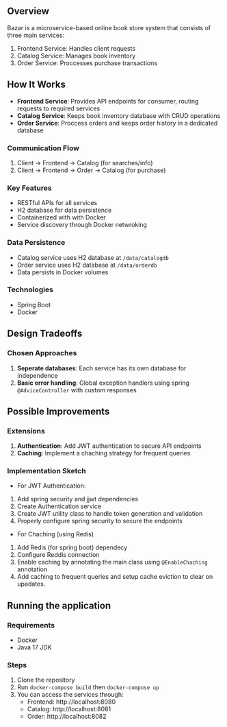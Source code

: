 ## Overview 
Bazar is a microservice-based online book store system that consists of three main services:

1. Frontend Service: Handles client requests
2. Catalog Service: Manages book inventory
3. Order Service: Proccesses purchase transactions

## How It Works

- **Frontend Service**: Provides API endpoints for consumer, routing requests to required services
- **Catalog Service**: Keeps book inventory database with CRUD operations
- **Order Service**: Proccess orders and keeps order history in a dedicated database

### Communication Flow
1. Client -> Frontend -> Catalog (for searches/info)
2. Client -> Frontend -> Order -> Catalog (for purchase)

### Key Features
- RESTful APIs for all services
- H2 database for data persistence
- Containerized with with Docker
- Service discovery through Docker netwroking

### Data Persistence
- Catalog service uses H2 database at `/data/catalogdb`
- Order service uses H2 database at `/data/orderdb`
- Data persists in Docker volumes

### Technologies
- Spring Boot
- Docker

## Design Tradeoffs

### Chosen Approaches
1. **Seperate databases**: Each service has its own database for independence
2. **Basic error handling**: Global exception handlers using spring `@AdviceController` with custom responses

## Possible Improvements

### Extensions
1. **Authentication**: Add JWT authentication to secure API endpoints
2. **Caching**: Implement a chaching strategy for frequent queries

### Implementation Sketch

- For JWT Authentication:
1. Add spring security and jjwt dependencies
2. Create Authentication service 
3. Create JWT utility class to handle token generation and validation
4. Properly configure spring security to secure the endpoints

- For Chaching (using Redis)
1. Add Redis (for spring boot) dependecy
2. Configure Reddis connection
3. Enable caching by annotating the main class using `@EnableChaching` annotation
4. Add caching to frequent queries and setup cache eviction to clear on upadates. 

## Running the application

### Requirements
- Docker
- Java 17 JDK

### Steps
1. Clone the repository
2. Run `docker-compose build` then `docker-compose up`
3. You can access the services through: 
    - Frontend: http://localhost:8080
    - Catalog: http://localhost:8081
    - Order: http://localhost:8082

    